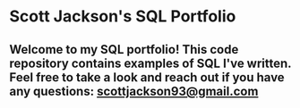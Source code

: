 # Scott Jackson's SQL Portfolio

## Welcome to my SQL portfolio! This code repository contains examples of SQL I've written. Feel free to take a look and reach out if you have any questions: scottjackson93@gmail.com
